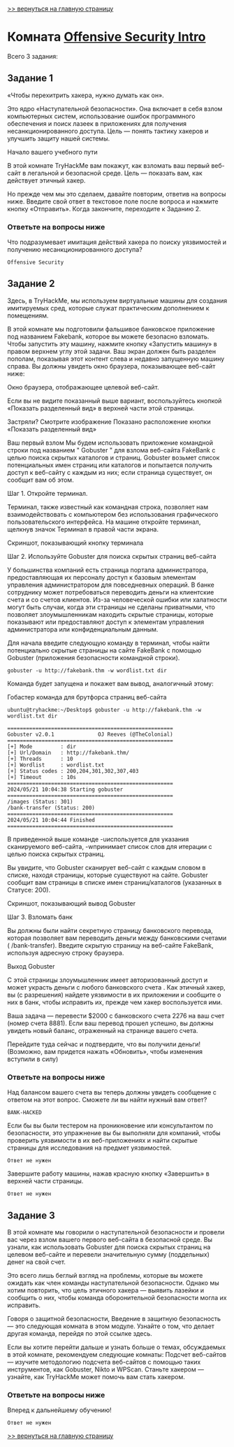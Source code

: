 [>> вернуться на главную страницу](https://github.com/BEPb/tryhackme/blob/master/README.md)

# Комната [Offensive Security Intro](https://tryhackme.com/r/room/offensivesecurityintro) 

Всего 3 задания:
## Задание 1
«Чтобы перехитрить хакера, нужно думать как он».

Это ядро «Наступательной безопасности». Она включает в себя взлом компьютерных систем, использование ошибок 
программного обеспечения и поиск лазеек в приложениях для получения несанкционированного доступа. Цель — понять 
тактику хакеров и улучшить защиту нашей системы.  

Начало вашего учебного пути

В этой комнате TryHackMe вам покажут, как взломать ваш первый веб-сайт в легальной и безопасной среде. Цель — 
показать вам, как действует этичный хакер. 

Но прежде чем мы это сделаем, давайте повторим, ответив на вопросы ниже. Введите свой ответ в текстовое поле после 
вопроса и нажмите кнопку «Отправить». Когда закончите, переходите к Заданию 2. 

### Ответьте на вопросы ниже
Что подразумевает имитация действий хакера по поиску уязвимостей и получению несанкционированного доступа?

```commandline
Offensive Security
```

## Задание 2
Здесь, в TryHackMe, мы используем виртуальные машины для создания имитируемых сред, которые служат практическим 
дополнением к помещениям.  

В этой комнате мы подготовили фальшивое банковское приложение под названием Fakebank, которое вы можете безопасно 
взломать. Чтобы запустить эту машину, нажмите кнопку «Запустить машину» в правом верхнем углу этой задачи. Ваш экран 
должен быть разделен пополам, показывая этот контент слева и недавно запущенную машину справа. Вы должны увидеть 
окно браузера, показывающее веб-сайт ниже:   

Окно браузера, отображающее целевой веб-сайт.

Если вы не видите показанный выше вариант, воспользуйтесь кнопкой «Показать разделенный вид» в верхней части этой 
страницы. 

Застряли? Смотрите изображение
Показано расположение кнопки «Показать разделенный вид»

Ваш первый взлом
Мы будем использовать приложение командной строки под названием " Gobuster " для взлома веб-сайта FakeBank с целью 
поиска скрытых каталогов и страниц. Gobuster возьмет список потенциальных имен страниц или каталогов и попытается 
получить доступ к веб-сайту с каждым из них; если страница существует, он сообщит вам об этом.

Шаг 1. Откройте терминал.

Терминал, также известный как командная строка, позволяет нам взаимодействовать с компьютером без использования 
графического пользовательского интерфейса.  На машине откройте терминал, щелкнув значок Терминал в правой части 
экрана.

Скриншот, показывающий кнопку терминала

Шаг 2. Используйте Gobuster для поиска скрытых страниц веб-сайта

У большинства компаний есть страница портала администратора, предоставляющая их персоналу доступ к базовым элементам 
управления администратором для повседневных операций. В банке сотруднику может потребоваться переводить деньги на 
клиентские счета и со счетов клиентов. Из-за человеческой ошибки или халатности могут быть случаи, когда эти 
страницы не сделаны приватными, что позволяет злоумышленникам находить скрытые страницы, которые показывают или 
предоставляют доступ к элементам управления администратора или конфиденциальным данным.

Для начала введите следующую команду в терминал, чтобы найти потенциально скрытые страницы на сайте FakeBank с 
помощью Gobuster (приложения безопасности командной строки). 
```commandline
gobuster -u http://fakebank.thm -w wordlist.txt dir
```

Команда будет запущена и покажет вам вывод, аналогичный этому:

Гобастер
команда для брутфорса страниц веб-сайта
```commandline
ubuntu@tryhackme:~/Desktop$ gobuster -u http://fakebank.thm -w wordlist.txt dir

=====================================================
Gobuster v2.0.1              OJ Reeves (@TheColonial)
=====================================================
[+] Mode         : dir
[+] Url/Domain   : http://fakebank.thm/
[+] Threads      : 10
[+] Wordlist     : wordlist.txt
[+] Status codes : 200,204,301,302,307,403
[+] Timeout      : 10s
=====================================================
2024/05/21 10:04:38 Starting gobuster
=====================================================
/images (Status: 301)
/bank-transfer (Status: 200)
=====================================================
2024/05/21 10:04:44 Finished
=====================================================
```
В приведенной выше команде -uиспользуется для указания сканируемого веб-сайта, -wпринимает список слов для итерации 
с целью поиска скрытых страниц. 

Вы увидите, что Gobuster сканирует веб-сайт с каждым словом в списке, находя страницы, которые существуют на сайте. 
Gobuster сообщит вам страницы в списке имен страниц/каталогов (указанных в Статусе: 200). 

Скриншот, показывающий вывод Gobuster

Шаг 3. Взломать банк

Вы должны были найти секретную страницу банковского перевода, которая позволяет вам переводить деньги между 
банковскими счетами ( /bank-transfer).  Введите скрытую страницу на веб-сайте FakeBank, используя адресную строку 
браузера.  

Выход Gobuster

С этой страницы злоумышленник имеет авторизованный доступ и может украсть деньги с любого банковского счета . Как 
этичный хакер, вы (с разрешения) найдете уязвимости в их приложении и сообщите о них в банк, чтобы исправить их, 
прежде чем хакер воспользуется ими.  

Ваша задача — перевести $2000 с банковского счета 2276 на ваш счет (номер счета 8881).  Если ваш перевод прошел 
успешно, вы должны увидеть новый баланс, отраженный на странице вашего счета. 

Перейдите туда сейчас и подтвердите, что вы получили деньги! (Возможно, вам придется нажать «Обновить», чтобы 
изменения вступили в силу) 

### Ответьте на вопросы ниже
Над балансом вашего счета вы теперь должны увидеть сообщение с ответом на этот вопрос. Сможете ли вы найти нужный 
вам ответ? 
```commandline
BANK-HACKED
```
Если бы вы были тестером на проникновение или консультантом по безопасности, это упражнение вы бы выполняли для 
компаний, чтобы проверить уязвимости в их веб-приложениях и найти скрытые страницы для исследования на предмет 
уязвимостей.  

```commandline
Ответ не нужен
```
Завершите работу машины, нажав красную кнопку «Завершить» в верхней части страницы.

```commandline
Ответ не нужен
```

## Задание 3
В этой комнате мы говорили о наступательной безопасности и провели вас через взлом вашего первого веб-сайта в 
безопасной среде. Вы узнали, как использовать Gobuster для поиска скрытых страниц на целевом веб-сайте и перевели 
значительную сумму (поддельных) денег на свой счет.  

Это всего лишь беглый взгляд на проблемы, которые вы можете ожидать как член команды наступательной безопасности. 
Однако мы хотим повторить, что цель этичного хакера  — выявить лазейки и сообщить о них, чтобы команда 
оборонительной безопасности могла их исправить.  

Говоря о защитной безопасности, Введение в защитную безопасность — это следующая комната в этом модуле. Узнайте о 
том, что делает другая команда, перейдя по этой ссылке здесь. 

Если вы хотите перейти дальше и узнать больше о темах, обсуждаемых в этой комнате, рекомендуем следующие комнаты:
Подсчет веб-сайтов — изучите методологию подсчета веб-сайтов с помощью таких инструментов, как Gobuster, Nikto и WPScan.
Станьте хакером — узнайте, как TryHackMe может помочь вам стать хакером.
### Ответьте на вопросы ниже
Вперед к дальнейшему обучению!
```commandline
Ответ не нужен
```


[>> вернуться на главную страницу](https://github.com/BEPb/tryhackme/blob/master/README.md)